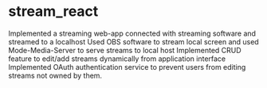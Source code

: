 # stream_react

Implemented a streaming web-app connected with streaming software and streamed to a localhost
Used OBS software to stream local screen and used Mode-Media-Server to serve streams to local host
Implemented CRUD feature to edit/add streams dynamically from application interface
Implemented OAuth authentication service to prevent users from editing streams not owned by them.
